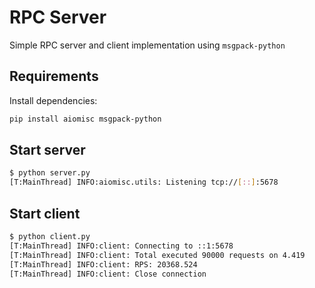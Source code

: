 
RPC Server
==========

Simple RPC server and client implementation using `msgpack-python`

Requirements
-----------------

Install dependencies:

```bash
pip install aiomisc msgpack-python
```

Start server
--------------

```bash
$ python server.py
[T:MainThread] INFO:aiomisc.utils: Listening tcp://[::]:5678
```

Start client
--------------

```bash
$ python client.py
[T:MainThread] INFO:client: Connecting to ::1:5678
[T:MainThread] INFO:client: Total executed 90000 requests on 4.419
[T:MainThread] INFO:client: RPS: 20368.524
[T:MainThread] INFO:client: Close connection
```

